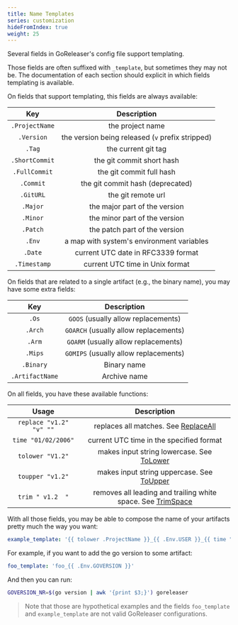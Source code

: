 ```yaml
---
title: Name Templates
series: customization
hideFromIndex: true
weight: 25
---
```


Several fields in GoReleaser's config file support templating.

Those fields are often suffixed with `_template`, but sometimes they may not
be. The documentation of each section should explicit in which fields
templating is available.

On fields that support templating, this fields are always available:

|      Key       |                   Description                    |
| :------------: | :----------------------------------------------: |
| `.ProjectName` |                 the project name                 |
|   `.Version`   | the version being released (`v` prefix stripped) |
|     `.Tag`     |               the current git tag                |
| `.ShortCommit` |            the git commit short hash             |
| `.FullCommit`  |            the git commit full hash              |
|   `.Commit`    |       the git commit hash (deprecated)           |
|   `.GitURL`    |               the git remote url                 |
|    `.Major`    |          the major part of the version           |
|    `.Minor`    |          the minor part of the version           |
|    `.Patch`    |          the patch part of the version           |
|     `.Env`     |    a map with system's environment variables     |
|    `.Date`     |        current UTC date in RFC3339 format        |
|  `.Timestamp`  |         current UTC time in Unix format          |

On fields that are related to a single artifact (e.g., the binary name), you
may have some extra fields:

|       Key       |              Description              |
| :-------------: | :-----------------------------------: |
|      `.Os`      |  `GOOS` (usually allow replacements)  |
|     `.Arch`     | `GOARCH` (usually allow replacements) |
|     `.Arm`      | `GOARM` (usually allow replacements)  |
|     `.Mips`     | `GOMIPS` (usually allow replacements) |
|    `.Binary`    |              Binary name              |
| `.ArtifactName` |             Archive name              |

On all fields, you have these available functions:

|        Usage            |               Description                                                                                |
| :--------------------:  | :----------------------------------------------------------------------------------:                     |
| `replace "v1.2" "v" ""` | replaces all matches. See [ReplaceAll](https://golang.org/pkg/strings/#ReplaceAll)                       |
| `time "01/02/2006"`     | current UTC time in the specified format                                                                 |
| `tolower "V1.2"`        | makes input string lowercase. See [ToLower](https://golang.org/pkg/strings/#ToLower)                     |
| `toupper "v1.2"`        | makes input string uppercase. See [ToUpper](https://golang.org/pkg/strings/#ToUpper)                     |
| `trim " v1.2  "`        | removes all leading and trailing white space. See [TrimSpace](https://golang.org/pkg/strings/#TrimSpace) |

With all those fields, you may be able to compose the name of your artifacts
pretty much the way you want:

```yaml
example_template: '{{ tolower .ProjectName }}_{{ .Env.USER }}_{{ time "2006" }}'
```

For example, if you want to add the go version to some artifact:

```yaml
foo_template: 'foo_{{ .Env.GOVERSION }}'
```

And then you can run:

```sh
GOVERSION_NR=$(go version | awk '{print $3;}') goreleaser
```

> Note that those are hypothetical examples and the fields `foo_template` and
> `example_template` are not valid GoReleaser configurations.
